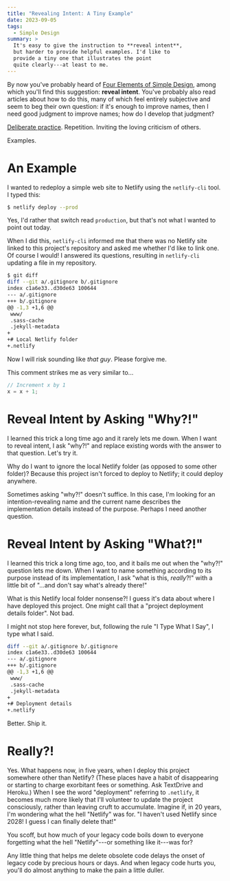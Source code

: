 ```yaml
---
title: "Revealing Intent: A Tiny Example"
date: 2023-09-05
tags:
  - Simple Design
summary: >
  It's easy to give the instruction to **reveal intent**,
  but harder to provide helpful examples. I'd like to
  provide a tiny one that illustrates the point
  quite clearly---at least to me.
---
```


By now you've probably heard of [Four Elements of Simple Design](https://blog.jbrains.ca/permalink/the-four-elements-of-simple-design), among which you'll find this suggestion: **reveal intent**. You've probably also read articles about how to do this, many of which feel entirely subjective and seem to beg their own question: if it's enough to improve names, then I need good judgment to improve names; how do I develop that judgment?

[Deliberate practice](https://blog.jbrains.ca/permalink/test-driven-development-as-pragmatic-deliberate-practice). Repetition. Inviting the loving criticism of others.

Examples.

# An Example

I wanted to redeploy a simple web site to Netlify using the `netlify-cli` tool. I typed this:

```zsh
$ netlify deploy --prod
```

Yes, I'd rather that switch read `production`, but that's not what I wanted to point out today.

When I did this, `netlify-cli` informed me that there was no Netlify site linked to this project's repository and asked me whether I'd like to link one. Of course I would! I answered its questions, resulting in `netlify-cli` updating a file in my repository.

```zsh
$ git diff
diff --git a/.gitignore b/.gitignore
index c1a6e33..d30de63 100644
--- a/.gitignore
+++ b/.gitignore
@@ -1,3 +1,6 @@
 www/
 .sass-cache
 .jekyll-metadata
+
+# Local Netlify folder
+.netlify
```

Now I will risk sounding like _that guy_. Please forgive me.

This comment strikes me as very similar to...

```c
// Increment x by 1
x = x + 1;
```

# Reveal Intent by Asking "Why?!"

I learned this trick a long time ago and it rarely lets me down. When I want to reveal intent, I ask "why?!" and replace existing words with the answer to that question. Let's try it.

Why do I want to ignore the local Netlify folder (as opposed to some other folder)? Because this project isn't forced to deploy to Netlify; it could deploy anywhere.

Sometimes asking "why?!" doesn't suffice. In this case, I'm looking for an intention-revealing name and the current name describes the implementation details instead of the purpose. Perhaps I need another question.

# Reveal Intent by Asking "What?!"

I learned this trick a long time ago, too, and it bails me out when the "why?!" question lets me down. When I want to name something according to its purpose instead of its implementation, I ask "what is this, _really_?!" with a little bit of "...and don't say what's already there!"

What is this Netlify local folder nonsense?! I guess it's data about where I have deployed this project. One might call that a "project deployment details folder". Not bad.

I might not stop here forever, but, following the rule "I Type What I Say", I type what I said.

```zsh
diff --git a/.gitignore b/.gitignore
index c1a6e33..d30de63 100644
--- a/.gitignore
+++ b/.gitignore
@@ -1,3 +1,6 @@
 www/
 .sass-cache
 .jekyll-metadata
+
+# Deployment details
+.netlify

```

Better. Ship it.

# Really?!

Yes. What happens now, in five years, when I deploy this project somewhere other than Netlify? (These places have a habit of disappearing or starting to charge exorbitant fees or something. Ask TextDrive and Heroku.) When I see the word "deployment" referring to `.netlify`, it becomes much more likely that I'll volunteer to update the project consciously, rather than leaving cruft to accumulate. Imagine if, in 20 years, I'm wondering what the hell "Netlify" was for. "I haven't used Netlify since 2028! I guess I can finally delete that!"

You scoff, but how much of your legacy code boils down to everyone forgetting what the hell "Netlify"---or something like it---was for?

Any little thing that helps me delete obsolete code delays the onset of legacy code by precious hours or days. And when legacy code hurts you, you'll do almost anything to make the pain a little duller.

